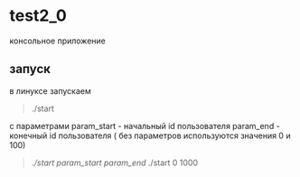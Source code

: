 # test2_0 
консольное приложение

## запуск
в линуксе запускаем

> ./start 

с параметрами 
param_start  - начальный id пользователя
param_end - конечный id пользователя
( без параметров используются значения 0 и 100)

> *./start param_start param_end*
> ./start 0 1000